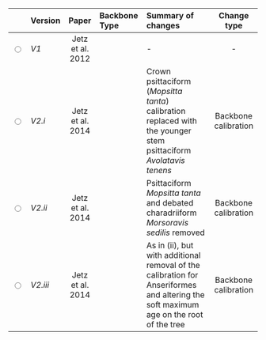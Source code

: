 
|             | **Version** | **Paper**        | **Backbone Type** | **Summary of changes**                                                                                                                | **Change type**      |
|:------------|:------------|:----------------:|:------------------|:--------------------------------------------------------------------------------------------------------------------------------------|:--------------------:|
| <input type="radio" value="1" name="tree" selected>            | _V1_        | Jetz et al. 2012 |                   | -                                                                                                                                     | -                    |
| <input type="radio" value="2" name="tree">            | _V2.i_      | Jetz et al. 2014 |                   | Crown psittaciform (_Mopsitta tanta_) calibration replaced with the younger stem psittaciform _Avolatavis tenens_                     | Backbone calibration |
| <input type="radio" value="3" name="tree">             | _V2.ii_     | Jetz et al. 2014 |                   | Psittaciform _Mopsitta tanta_ and debated charadriiform _Morsoravis sedilis_ removed                                                  | Backbone calibration |
| <input type="radio" value="4" name="tree">             | _V2.iii_    | Jetz et al. 2014 |                   | As in (ii), but with additional removal of the calibration for Anseriformes and altering the soft maximum age on the root of the tree | Backbone calibration |
